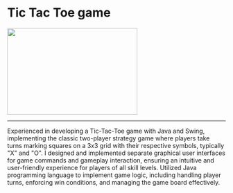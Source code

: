 <h1>Tic Tac Toe game</h1>




<img src="https://i.ytimg.com/vi/5SdW0_wTX5c/maxresdefault.jpg" width="300" height="200">

----

Experienced in developing a Tic-Tac-Toe game with Java and Swing, implementing the classic two-player strategy game where players take turns marking squares on a 3x3 grid with their respective symbols, typically "X" and "O". I designed and implemented separate graphical user interfaces for game commands and gameplay interaction, ensuring an intuitive and user-friendly experience for players of all skill levels. Utilized Java programming language to implement game logic, including handling player turns, enforcing win conditions, and managing the game board effectively.
